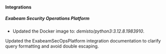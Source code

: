 
#### Integrations

##### Exabeam Security Operations Platform
- Updated the Docker image to: *demisto/python3:3.12.8.1983910*.

Updated the ExabeamSecOpsPlatform integration documentation to clarify query formatting and avoid double escaping.
